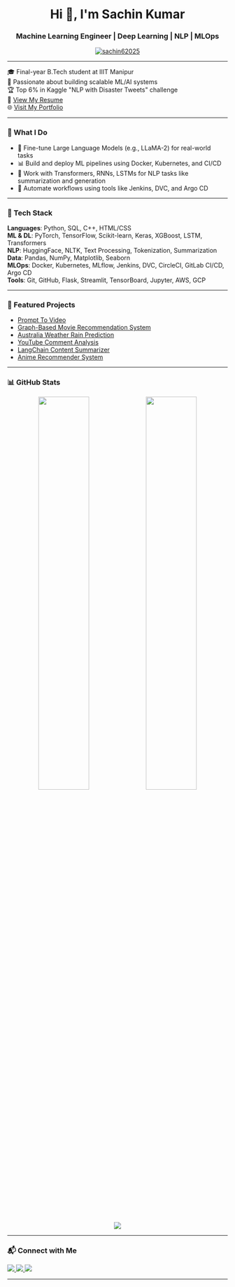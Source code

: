 <h1 align="center">Hi 👋, I'm Sachin Kumar</h1>
<h3 align="center">Machine Learning Engineer | Deep Learning | NLP | MLOps</h3>

<p align="center">
  <a href="https://github.com/sachin62025">
    <img src="https://komarev.com/ghpvc/?username=sachin62025&label=Profile%20views&color=0e75b6&style=flat" alt="sachin62025" />
  </a>
</p>

---

🎓 Final-year B.Tech student at IIIT Manipur  
🚀 Passionate about building scalable ML/AI systems  
🏆 Top 6% in Kaggle "NLP with Disaster Tweets" challenge  
📄 [View My Resume](https://drive.google.com/file/d/15LrSmfgCQ95nm0bk0A4IPF4xAfKDd3Ux/view?usp=sharing)  
🌐 [Visit My Portfolio](https://portfolio-sachin-674101030106.us-central1.run.app/)

---

### 💼 What I Do

- 🧠 Fine-tune Large Language Models (e.g., LLaMA-2) for real-world tasks  
- 📊 Build and deploy ML pipelines using Docker, Kubernetes, and CI/CD  
- 🧾 Work with Transformers, RNNs, LSTMs for NLP tasks like summarization and generation  
- 🔁 Automate workflows using tools like Jenkins, DVC, and Argo CD

---

### 🧰 Tech Stack

**Languages**: Python, SQL, C++, HTML/CSS  
**ML & DL**: PyTorch, TensorFlow, Scikit-learn, Keras, XGBoost, LSTM, Transformers  
**NLP**: HuggingFace, NLTK, Text Processing, Tokenization, Summarization  
**Data**: Pandas, NumPy, Matplotlib, Seaborn  
**MLOps**: Docker, Kubernetes, MLflow, Jenkins, DVC, CircleCI, GitLab CI/CD, Argo CD  
**Tools**: Git, GitHub, Flask, Streamlit, TensorBoard, Jupyter, AWS, GCP

---

### 📌 Featured Projects

-  [Prompt To Video](https://github.com/sachin62025/PromptToVideo)
-  [Graph-Based Movie Recommendation System](https://github.com/sachin62025/Movie-Recommendation-System)  
-  [Australia Weather Rain Prediction](https://github.com/sachin62025/Australia-Weather-Rain-Prediction)  
-  [YouTube Comment Analysis](https://github.com/sachin62025/YouTube-comment-analysis)
-  [LangChain Content Summarizer](https://github.com/sachin62025/summary)
-  [Anime Recommender System](https://github.com/sachin62025/anime-recommender-system)

---

### 📊 GitHub Stats

<p align="center">
  <img width="48%" src="https://github-readme-stats.vercel.app/api?username=sachin62025&show_icons=true&theme=default" />
  <img width="48%" src="https://github-readme-stats.vercel.app/api/top-langs/?username=sachin62025&layout=compact" />
</p>
<p align="center">
  <img src="https://github-readme-streak-stats.herokuapp.com/?user=sachin62025" />
</p>

---

### 📬 Connect with Me

<a href="https://linkedin.com/in/sachinkumar184/">
  <img src="https://img.shields.io/badge/-LinkedIn-blue?style=flat&logo=linkedin" />
</a>
<a href="https://kaggle.com/sachin62">
  <img src="https://img.shields.io/badge/-Kaggle-20BEFF?style=flat&logo=kaggle&logoColor=white" />
</a>
<a href="mailto:sachin18449kumar@gmail.com">
  <img src="https://img.shields.io/badge/-Gmail-D14836?style=flat&logo=gmail&logoColor=white" />
</a>

---
